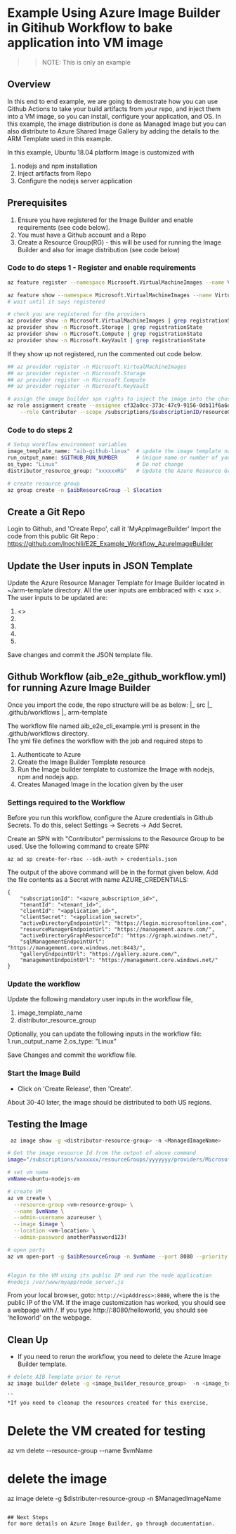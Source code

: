 # Example Using Azure Image Builder in Gitihub Workflow to bake application into VM image   

>>NOTE: This is only an example 

## Overview

In this end to end example, we are going to demostrate how you can use Github Actions to take your build artifacts from your repo, and inject them into a VM image, so you can install, configure your application, and OS.  In this example, the image distribution is done as Managed Image but you can also distribute to Azure Shared Image Gallery by adding the details to the ARM Template used in this example.

In this example, Ubuntu 18.04 platform Image is customized with 
   1. nodejs and npm installation
   2. Inject artifacts from Repo
   3. Configure the nodejs server application

## Prerequisites
1. Ensure you have registered for the Image Builder and enable requirements (see code below).
2. You must have a Github account and a Repo
3. Create a Resource Group(RG) - this will be used for running the Image Builder and also for image distribution (see code below)

### Code to do steps 1 - Register and enable requirements
```bash
az feature register --namespace Microsoft.VirtualMachineImages --name VirtualMachineTemplatePreview

az feature show --namespace Microsoft.VirtualMachineImages --name VirtualMachineTemplatePreview | grep state
# wait until it says registered

# check you are registered for the providers
az provider show -n Microsoft.VirtualMachineImages | grep registrationState
az provider show -n Microsoft.Storage | grep registrationState
az provider show -n Microsoft.Compute | grep registrationState
az provider show -n Microsoft.KeyVault | grep registrationState
```

If they show up not registered, run the commented out code below.
```bash
## az provider register -n Microsoft.VirtualMachineImages
## az provider register -n Microsoft.Storage
## az provider register -n Microsoft.Compute
## az provider register -n Microsoft.KeyVault

# assign the image builder spn rights to inject the image into the chosen resource group
az role assignment create --assignee cf32a0cc-373c-47c9-9156-0db11f6a6dfc \
    --role Contributor --scope /subscriptions/$subscriptionID/resourceGroups/$aibResourceGroup
```

### Code to do steps 2
```bash
# Setup workflow environment variables
image_template_name: "aib-github-linux"  # update the image template name of your choice
run_output_name: $GITHUB_RUN_NUMBER      # Unique name or number of your choice
os_type: "Linux"                         # Do not change 
distributor_resource_group: "xxxxxxRG"   # Update the Azure Resource Group Name

# create resource group
az group create -n $aibResourceGroup -l $location
```
## Create a Git Repo
Login to Github, and 'Create Repo', call it 'MyAppImageBuilder'
Import the code from this public Git Repo : https://github.com/lnochili/E2E_Example_Workflow_AzureImageBuilder

## Update the User inputs in JSON Template
Update the Azure Resource Manager Template for Image Builder located in ~/arm-template directory.  All the user inputs are embbraced with < xxx >. The user inputs to be updated are: 
1. <<imageBuilderTemplateLocation>>
2. <subscriptionId>
3. <ResourceGroupName>
4. <ManagedImageName>
5. <imageLocation>

Save changes and commit the JSON template file.

## Github Workflow (aib_e2e_github_workflow.yml) for running Azure Image Builder
Once you import the code, the repo structure will be as  below:
|_ src
|_ .github/workflows
|_ arm-template

The workflow file named aib_e2e_cli_example.yml is present in the .github/workflows directory.  
The yml file defines the workflow with the job and required steps to
1. Authenticate to Azure
2. Create the Image Builder Template resource 
3. Run the Image builder template to customize the Image  with nodejs, npm and nodejs app.
3. Creates Managed Image in the location given by the user

### Settings required to the Workflow
Before you run this workflow, configure the Azure credentials in Github Secrets.
To do this, select  Settings -> Secrets -> Add Secret.

Create an SPN with "Contributor" permissions to the Resource Group to be used.  Use the following command to create SPN: 
```
az ad sp create-for-rbac --sdk-auth > credentials.json
```
The output of the above command will be in the format given below. Add the file contents as a Secret with name AZURE_CREDENTIALS:
```
{
    "subscriptionId": "<azure_aubscription_id>",
    "tenantId": "<tenant_id>",
    "clientId": "<application_id>",
    "clientSecret": "<application_secret>",
    "activeDirectoryEndpointUrl": "https://login.microsoftonline.com",
    "resourceManagerEndpointUrl": "https://management.azure.com/",
    "activeDirectoryGraphResourceId": "https://graph.windows.net/",
    "sqlManagementEndpointUrl": "https://management.core.windows.net:8443/",
    "galleryEndpointUrl": "https://gallery.azure.com/",
    "managementEndpointUrl": "https://management.core.windows.net/"
}
```
### Update the workflow

Update the following mandatory user inputs in the workflow file, 
1. image_template_name
2. distributor_resource_group

Optionally, you can update the following inputs in the workflow file:
1.run_output_name 
2.os_type: "Linux"

Save Changes and commit the workflow file.

### Start the Image Build
* Click on 'Create Release', then 'Create'.

About 30-40 later, the image should be distributed to both US regions.

## Testing the Image

```bash
 az image show -g <distributor-resource-group> -n <ManagedImageName>

# Get the image resource Id from the output of above command 
image="/subscriptions/xxxxxxx/resourceGroups/yyyyyyy/providers/Microsoft.Compute/images/zzzzzzz"

# set vm name
vmName=ubuntu-nodejs-vm

# create VM
az vm create \
  --resource-group <vm-resource-group> \
  --name $vmName \
  --admin-username azureuser \
  --image $image \
  --location <vm-location> \
  --admin-password anotherPassword123!

# open ports
az vm open-port -g $aibResourceGroup -n $vmName --port 8080 --priority 100


#login to the VM using its public IP and run the node application
#nodejs /var/www/myapp/node_server.js

```

From your local browser, goto: `http://<ipAddress>:8080`, where the <ipAddress> is the public IP of the VM. 
If the image customization has worked, you should see a webpage with /.  If you type  http://<ipAddress>:8080/helloworld, you should see 'helloworld' on the webpage.

## Clean Up

* If you need to rerun the workflow, you need to delete the Azure Image Builder template.

```bash
# delete AIB Template prior to rerun
az image builder delete -g <image_builder_resource_group>  -n <image_template_name>

``
*If you need to cleanup the resources created for this exercise, 
```
# Delete the VM created for testing
az vm delete --resource-group <vm-resource-group> --name $vmName 
# delete the image 
az image delete -g $distributer-resource-group -n $ManagedImageName

```

## Next Steps
for more details on Azure Image Builder, go through documentation.
